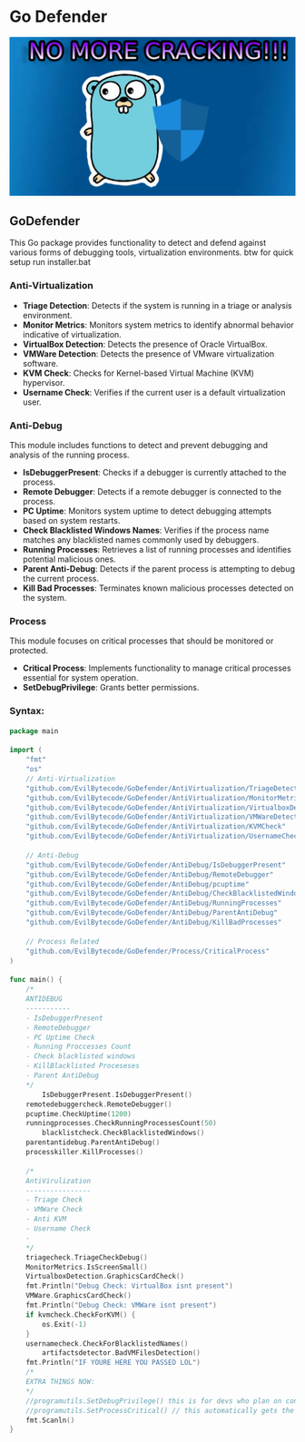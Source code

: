 # Go Defender

![Go Defender](GoDefender.png)

## GoDefender

This Go package provides functionality to detect and defend against various forms of debugging tools, virtualization environments.
btw for quick setup run installer.bat
### Anti-Virtualization

- **Triage Detection**: Detects if the system is running in a triage or analysis environment.
- **Monitor Metrics**: Monitors system metrics to identify abnormal behavior indicative of virtualization.
- **VirtualBox Detection**: Detects the presence of Oracle VirtualBox.
- **VMWare Detection**: Detects the presence of VMware virtualization software.
- **KVM Check**: Checks for Kernel-based Virtual Machine (KVM) hypervisor.
- **Username Check**: Verifies if the current user is a default virtualization user.

### Anti-Debug

This module includes functions to detect and prevent debugging and analysis of the running process.

- **IsDebuggerPresent**: Checks if a debugger is currently attached to the process.
- **Remote Debugger**: Detects if a remote debugger is connected to the process.
- **PC Uptime**: Monitors system uptime to detect debugging attempts based on system restarts.
- **Check Blacklisted Windows Names**: Verifies if the process name matches any blacklisted names commonly used by debuggers.
- **Running Processes**: Retrieves a list of running processes and identifies potential malicious ones.
- **Parent Anti-Debug**: Detects if the parent process is attempting to debug the current process.
- **Kill Bad Processes**: Terminates known malicious processes detected on the system.

### Process

This module focuses on critical processes that should be monitored or protected.
- **Critical Process**: Implements functionality to manage critical processes essential for system operation.
- **SetDebugPrivilege**: Grants better permissions.

### Syntax:
```go
package main

import (
	"fmt"
	"os"
	// Anti-Virtualization
	"github.com/EvilBytecode/GoDefender/AntiVirtualization/TriageDetection"
	"github.com/EvilBytecode/GoDefender/AntiVirtualization/MonitorMetrics"
	"github.com/EvilBytecode/GoDefender/AntiVirtualization/VirtualboxDetection"
	"github.com/EvilBytecode/GoDefender/AntiVirtualization/VMWareDetection"
	"github.com/EvilBytecode/GoDefender/AntiVirtualization/KVMCheck"
	"github.com/EvilBytecode/GoDefender/AntiVirtualization/UsernameCheck"

	// Anti-Debug
	"github.com/EvilBytecode/GoDefender/AntiDebug/IsDebuggerPresent"
	"github.com/EvilBytecode/GoDefender/AntiDebug/RemoteDebugger"
	"github.com/EvilBytecode/GoDefender/AntiDebug/pcuptime"
	"github.com/EvilBytecode/GoDefender/AntiDebug/CheckBlacklistedWindowsNames"
	"github.com/EvilBytecode/GoDefender/AntiDebug/RunningProcesses"
	"github.com/EvilBytecode/GoDefender/AntiDebug/ParentAntiDebug"
	"github.com/EvilBytecode/GoDefender/AntiDebug/KillBadProcesses"

	// Process Related
	"github.com/EvilBytecode/GoDefender/Process/CriticalProcess"
)

func main() {
	/* 
	ANTIDEBUG
	-----------
	- IsDebuggerPresent
	- RemoteDebugger
	- PC Uptime Check
	- Running Proccesses Count
	- Check blacklisted windows
	- KillBlacklisted Proceseses
	- Parent AntiDebug
	*/
        IsDebuggerPresent.IsDebuggerPresent()
	remotedebuggercheck.RemoteDebugger()
	pcuptime.CheckUptime(1200)
	runningprocesses.CheckRunningProcessesCount(50)
        blacklistcheck.CheckBlacklistedWindows()
	parentantidebug.ParentAntiDebug()
	processkiller.KillProcesses()

	/* 
	AntiVirulization
	----------------
	- Triage Check
	- VMWare Check
	- Anti KVM
	- Username Check
	- 
	*/
	triagecheck.TriageCheckDebug()
	MonitorMetrics.IsScreenSmall()
	VirtualboxDetection.GraphicsCardCheck()
	fmt.Println("Debug Check: VirtualBox isnt present")
	VMWare.GraphicsCardCheck()
	fmt.Println("Debug Check: VMWare isnt present")
	if kvmcheck.CheckForKVM() {
		os.Exit(-1)
	}
	usernamecheck.CheckForBlacklistedNames()
        artifactsdetector.BadVMFilesDetection()
	fmt.Println("IF YOURE HERE YOU PASSED LOL")
	/*
	EXTRA THINGS NOW:
	*/
	//programutils.SetDebugPrivilege() this is for devs who plan on continuing
	//programutils.SetProcessCritical() // this automatically gets the SeDebugPrivillige
	fmt.Scanln()
}
```
